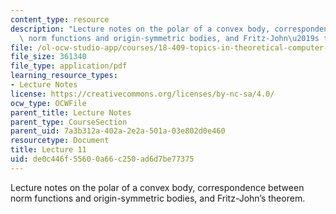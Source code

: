```yaml
---
content_type: resource
description: "Lecture notes on the polar of a convex body, correspondence between\
  \ norm functions and origin-symmetric bodies, and Fritz-John\u2019s theorem."
file: /ol-ocw-studio-app/courses/18-409-topics-in-theoretical-computer-science-an-algorithmists-toolkit-fall-2009/de0c446f55600a66c250ad6d7be77375_MIT18_409F09_scribe11.pdf
file_size: 361340
file_type: application/pdf
learning_resource_types:
- Lecture Notes
license: https://creativecommons.org/licenses/by-nc-sa/4.0/
ocw_type: OCWFile
parent_title: Lecture Notes
parent_type: CourseSection
parent_uid: 7a3b312a-402a-2e2a-501a-03e802d0e460
resourcetype: Document
title: Lecture 11
uid: de0c446f-5560-0a66-c250-ad6d7be77375
---
```

Lecture notes on the polar of a convex body, correspondence between norm functions and origin-symmetric bodies, and Fritz-John’s theorem.